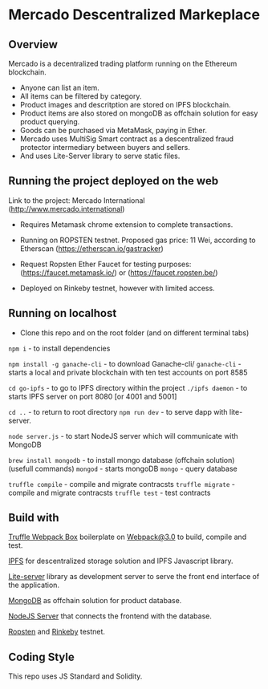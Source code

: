 # Mercado Descentralized Markeplace

## Overview

 Mercado is a decentralized trading platform running on the Ethereum blockchain.

- Anyone can list an item. 
- All items can be filtered by category.
- Product images and descritption are stored on IPFS blockchain.
- Product items are also stored on mongoDB as offchain solution for easy product querying.
- Goods can be purchased via MetaMask, paying in Ether.
- Mercado uses MultiSig Smart contract as a descentralized fraud protector intermediary between buyers and sellers.
- And uses Lite-Server library to serve static files.


## Running the project deployed on the web

Link to the project: Mercado International (http://www.mercado.international)
- Requires Metamask chrome extension to complete transactions.

-  Running on ROPSTEN testnet. Proposed gas price: 11 Wei, according to Etherscan
(https://etherscan.io/gastracker)
- Request Ropsten Ether Faucet for testing purposes: (https://faucet.metamask.io/) or (https://faucet.ropsten.be/)

-  Deployed on Rinkeby testnet, however with limited access.


## Running on localhost

- Clone this repo and on the root folder (and on different terminal tabs)

`npm i` - to install dependencies

`npm install -g ganache-cli` - to download Ganache-cli/ 
`ganache-cli` - starts a local and private blockchain with ten test accounts on port 8585

`cd go-ipfs` - to go to IPFS directory within the project 
`./ipfs daemon` - to starts IPFS server on port 8080 [or 4001 and 5001]

`cd ..` - to return to root directory
`npm run dev` - to serve dapp with lite-server.  

`node server.js` - to start NodeJS server which will communicate with MongoDB 

`brew install mongodb` - to install mongo database (offchain solution)
(usefull commands)
`mongod` - starts mongoDB
`mongo` - query database

`truffle compile` - compile and migrate contracsts
`truffle migrate` - compile and migrate contracsts
`truffle test` -  test contracts


## Build with
[Truffle Webpack Box](https://truffleframework.com/boxes/webpack) boilerplate on Webpack@3.0 to build, compile and test.

[IPFS](http://ipfs.io) for descentralized storage solution and IPFS Javascript library.

[Lite-server]() library as development server to serve the front end interface of the application.

[MongoDB]() as offchain solution for product database.

[NodeJS Server]() that connects the frontend with the database.

[Ropsten]() and [Rinkeby]() testnet.


## Coding Style
This repo uses JS Standard and Solidity.
